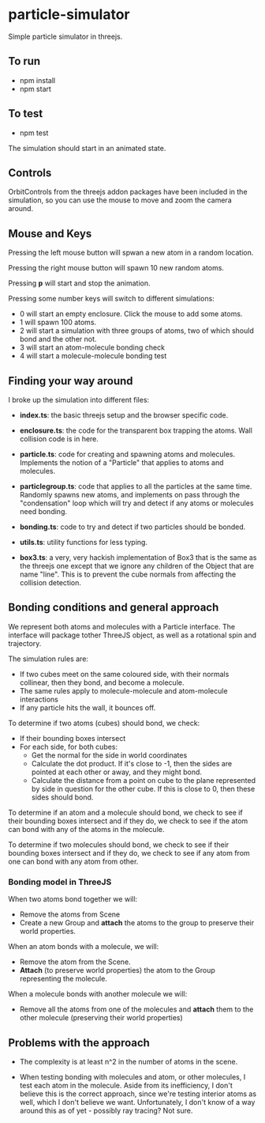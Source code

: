# particle-simulator

Simple particle simulator in threejs.

## To run 

* npm install
* npm start

## To test

* npm test

The simulation should start in an animated state.

## Controls

OrbitControls from the threejs addon packages have been included in the
simulation, so you can use the mouse to move and zoom the camera around.

## Mouse and Keys

Pressing the left mouse button will spwan a new atom in a random location.

Pressing the right mouse button will spawn 10 new random atoms.

Pressing **p** will start and stop the animation.

Pressing some number keys will switch to different simulations:

 * 0 will start an empty enclosure.  Click the mouse to add some atoms.
 * 1 will spawn 100 atoms.
 * 2 will start a simulation with three groups of atoms, two of which should
   bond and the other not.
 * 3 will start an atom-molecule bonding check
 * 4 will start a molecule-molecule bonding test

## Finding your way around

I broke up the simulation into different files:

* **index.ts**: the basic threejs setup and the browser specific code.

* **enclosure.ts**: the code for the transparent box trapping the atoms.
  Wall collision code is in here.

* **particle.ts**: code for creating and spawning atoms and molecules.
  Implements the notion of a "Particle" that applies to atoms and molecules.

* **particlegroup.ts**: code that applies to all the particles at the same
  time.  Randomly spawns new atoms, and implements on pass through the
  "condensation" loop which will try and detect if any atoms or molecules
  need bonding.

* **bonding.ts**: code to try and detect if two particles should be bonded.

* **utils.ts**: utility functions for less typing.

* **box3.ts**: a very, very hackish implementation of Box3 that is the same
  as the threejs one except that we ignore any children of the Object that
  are name "line".  This is to prevent the cube normals from affecting the
  collision detection.

## Bonding conditions and general approach

We represent both atoms and molecules with a Particle interface.  The
interface will package tother ThreeJS object, as well as a rotational spin
and trajectory.

The simulation rules are:

* If two cubes meet on the same coloured side, with their normals collinear,
  then they bond, and become a molecule.
* The same rules apply to molecule-molecule and atom-molecule interactions
* If any particle hits the wall, it bounces off.

To determine if two atoms (cubes) should bond, we check:

* If their bounding boxes intersect
* For each side, for both cubes:
  * Get the normal for the side in world coordinates
  * Calculate the dot product. If it's close to -1, then the sides are
    pointed at each other or away, and they might bond.
  * Calculate the distance from a point on cube to the plane represented by
    side in question for the other cube.  If this is close to 0, then these
    sides should bond.

To determine if an atom and a molecule should bond, we check to see if their
bounding boxes intersect and if they do, we check to see if the atom can
bond with any of the atoms in the molecule.

To determine if two molecules should bond, we check to see if their bounding
boxes intersect and if they do, we check to see if any atom from one can
bond with any atom from other.

### Bonding model in ThreeJS

When two atoms bond together we will:
* Remove the atoms from Scene
* Create a new Group and **attach** the atoms to the group to preserve their
  world properties.

When an atom bonds with a molecule, we will:

* Remove the atom from the Scene.
* **Attach** (to preserve world properties) the atom to the Group
  representing the molecule.

When a molecule bonds with another molecule we will:
* Remove all the atoms from one of the molecules and **attach** them to the
  other molecule (preserving their world properties)

## Problems with the approach

* The complexity is at least n^2 in the number of atoms in the scene.

* When testing bonding with molecules and atom, or other molecules, I test
  each atom in the molecule.  Aside from its inefficiency, I don't believe
  this is the correct approach, since we're testing interior atoms as well,
  which I don't believe we want.  Unfortunately, I don't know of a way
  around this as of yet - possibly ray tracing? Not sure.
